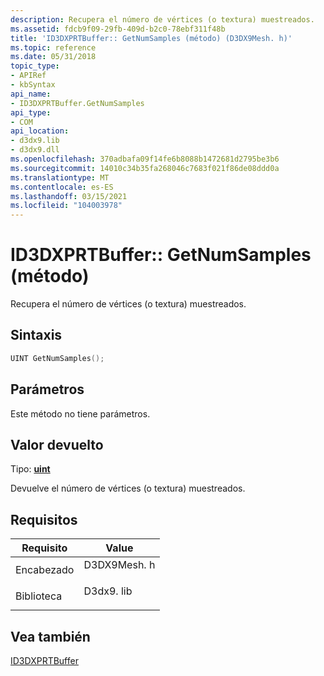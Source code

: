 ```yaml
---
description: Recupera el número de vértices (o textura) muestreados.
ms.assetid: fdcb9f09-29fb-409d-b2c0-78ebf311f48b
title: 'ID3DXPRTBuffer:: GetNumSamples (método) (D3DX9Mesh. h)'
ms.topic: reference
ms.date: 05/31/2018
topic_type:
- APIRef
- kbSyntax
api_name:
- ID3DXPRTBuffer.GetNumSamples
api_type:
- COM
api_location:
- d3dx9.lib
- d3dx9.dll
ms.openlocfilehash: 370adbafa09f14fe6b8088b1472681d2795be3b6
ms.sourcegitcommit: 14010c34b35fa268046c7683f021f86de08ddd0a
ms.translationtype: MT
ms.contentlocale: es-ES
ms.lasthandoff: 03/15/2021
ms.locfileid: "104003978"
---
```

# <a name="id3dxprtbuffergetnumsamples-method"></a>ID3DXPRTBuffer:: GetNumSamples (método)

Recupera el número de vértices (o textura) muestreados.

## <a name="syntax"></a>Sintaxis


```C++
UINT GetNumSamples();
```



## <a name="parameters"></a>Parámetros

Este método no tiene parámetros.

## <a name="return-value"></a>Valor devuelto

Tipo: **[ **uint**](../winprog/windows-data-types.md)**

Devuelve el número de vértices (o textura) muestreados.

## <a name="requirements"></a>Requisitos



| Requisito | Value |
|--------------------|----------------------------------------------------------------------------------------|
| Encabezado<br/>  | <dl> <dt>D3DX9Mesh. h</dt> </dl> |
| Biblioteca<br/> | <dl> <dt>D3dx9. lib</dt> </dl>   |



## <a name="see-also"></a>Vea también

<dl> <dt>

[ID3DXPRTBuffer](id3dxprtbuffer.md)
</dt> </dl>

 

 
